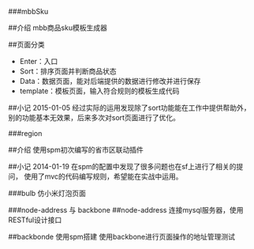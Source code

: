 ###mbbSku

##介绍
mbb商品sku模板生成器 

##页面分类
- Enter：入口  
- Sort：排序页面并判断商品状态  
- Data：数据页面，能对后端提供的数据进行修改并进行保存  
- template：模板页面，输入符合规则的模板生成代码  

##小记
2015-01-05
经过实际的运用发现除了sort功能能在工作中提供帮助外，
别的功能基本无效果，后来多次对sort页面进行了优化。 


###region

##介绍
使用spm初次编写的省市区联动插件

##小记
2014-01-19
在spm的配置中发现了很多问题也在sf上进行了相关的提问，
使用了mvc的代码编写规则，希望能在实战中运用。

###bulb
仿小米灯泡页面

###node-address 与 backbone
##node-address
连接mysql服务器，使用RESTful设计接口

##backbonde
使用spm搭建
使用backbone进行页面操作的地址管理测试